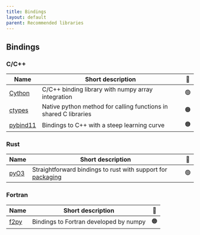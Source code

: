 ```yaml
---
title: Bindings
layout: default
parent: Recommended libraries
---
```


## Bindings

### C/C++

| Name                                                                                    | Short description                                                | 🚦  |
| --------------------------------------------------------------------------------------- | ---------------------------------------------------------------- | :-: |
| [Cython](https://cython.readthedocs.io/en/latest/src/userguide/wrapping_CPlusPlus.html) | C/C++ binding library with numpy array integration               | 🟢  |
| [ctypes](https://docs.python.org/3.8/library/ctypes.html)                               | Native python method for calling functions in shared C libraries | 🟠  |
| [pybind11](https://github.com/pybind/pybind11)                                          | Bindings to C++ with a steep learning curve                      | 🟠  |

### Rust

| Name                                 | Short description                                                                              | 🚦  |
| ------------------------------------ | ---------------------------------------------------------------------------------------------- | :-: |
| [pyO3](https://github.com/PyO3/pyo3) | Straightforward bindings to rust with support for [packaging](https://github.com/PyO3/maturin) | 🟢  |

### Fortran

| Name                                                             | Short description                      | 🚦  |
| ---------------------------------------------------------------- | -------------------------------------- | :-: |
| [f2py](https://numpy.org/devdocs/f2py/f2py.getting-started.html) | Bindings to Fortran developed by numpy | 🟠  |
